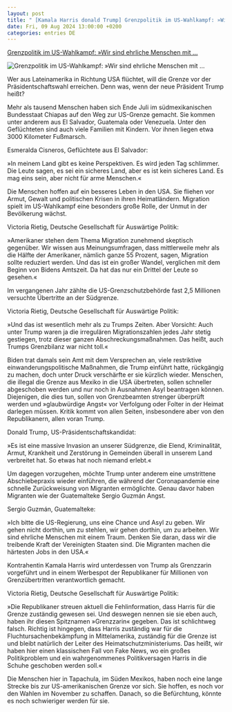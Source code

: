 ```yaml
---
layout: post
title: " [Kamala Harris donald Trump] Grenzpolitik im US-Wahlkampf: »Wir sind ehrliche Menschen mit ..."
date: Fri, 09 Aug 2024 13:00:00 +0200
categories: entries DE
---
```

[Grenzpolitik im US-Wahlkampf: »Wir sind ehrliche Menschen mit ...](https://www.spiegel.de/ausland/kamala-harris-vs-donald-trump-wie-migranten-aus-lateinamerika-auf-den-wahlkampf-blicken-video-a-d5217695-949b-4ec5-95bf-fcd45d80ac4b)

![Grenzpolitik im US-Wahlkampf: »Wir sind ehrliche Menschen mit ...](https://cdn.prod.www.spiegel.de/images/19e9a115-ebf4-4988-a892-38821d80c856_w1200_r1.778_fpx61_fpy48.png)

Wer aus Lateinamerika in Richtung USA flüchtet, will die Grenze vor der Präsidentschaftswahl erreichen. Denn was, wenn der neue Präsident Trump heißt?

Mehr als tausend Menschen haben sich Ende Juli im südmexikanischen Bundesstaat Chiapas auf den Weg zur US-Grenze gemacht. Sie kommen unter anderem aus El Salvador, Guatemala oder Venezuela. Unter den Geflüchteten sind auch viele Familien mit Kindern. Vor ihnen liegen etwa 3000 Kilometer Fußmarsch.

Esmeralda Cisneros, Geflüchtete aus El Salvador:

»In meinem Land gibt es keine Perspektiven. Es wird jeden Tag schlimmer. Die Leute sagen, es sei ein sicheres Land, aber es ist kein sicheres Land. Es mag eins sein, aber nicht für arme Menschen.«

Die Menschen hoffen auf ein besseres Leben in den USA. Sie fliehen vor Armut, Gewalt und politischen Krisen in ihren Heimatländern. Migration spielt im US-Wahlkampf eine besonders große Rolle, der Unmut in der Bevölkerung wächst.

Victoria Rietig, Deutsche Gesellschaft für Auswärtige Politik:

»Amerikaner stehen dem Thema Migration zunehmend skeptisch gegenüber. Wir wissen aus Meinungsumfragen, dass mittlerweile mehr als die Hälfte der Amerikaner, nämlich ganze 55 Prozent, sagen, Migration sollte reduziert werden. Und das ist ein großer Wandel, verglichen mit dem Beginn von Bidens Amtszeit. Da hat das nur ein Drittel der Leute so gesehen.«

Im vergangenen Jahr zählte die US-Grenzschutzbehörde fast 2,5 Millionen versuchte Übertritte an der Südgrenze.

Victoria Rietig, Deutsche Gesellschaft für Auswärtige Politik:

»Und das ist wesentlich mehr als zu Trumps Zeiten. Aber Vorsicht: Auch unter Trump waren ja die irregulären Migrationszahlen jedes Jahr stetig gestiegen, trotz dieser ganzen Abschreckungsmaßnahmen. Das heißt, auch Trumps Grenzbilanz war nicht toll.«

Biden trat damals sein Amt mit dem Versprechen an, viele restriktive einwanderungspolitische Maßnahmen, die Trump einführt hatte, rückgängig zu machen, doch unter Druck verschärfte er sie kürzlich wieder. Menschen, die illegal die Grenze aus Mexiko in die USA übertreten, sollen schneller abgeschoben werden und nur noch in Ausnahmen Asyl beantragen können. Diejenigen, die dies tun, sollen von Grenzbeamten strenger überprüft werden und »glaubwürdige Angst« vor Verfolgung oder Folter in der Heimat darlegen müssen. Kritik kommt von allen Seiten, insbesondere aber von den Republikanern, allen voran Trump.

Donald Trump, US-Präsidentschaftskandidat:

»Es ist eine massive Invasion an unserer Südgrenze, die Elend, Kriminalität, Armut, Krankheit und Zerstörung in Gemeinden überall in unserem Land verbreitet hat. So etwas hat noch niemand erlebt.«

Um dagegen vorzugehen, möchte Trump unter anderem eine umstrittene Abschiebepraxis wieder einführen, die während der Coronapandemie eine schnelle Zurückweisung von Migranten ermöglichte. Genau davor haben Migranten wie der Guatemalteke Sergio Guzmán Angst.

Sergio Guzmán, Guatemalteke:

»Ich bitte die US-Regierung, uns eine Chance und Asyl zu geben. Wir gehen nicht dorthin, um zu stehlen, wir gehen dorthin, um zu arbeiten. Wir sind ehrliche Menschen mit einem Traum. Denken Sie daran, dass wir die treibende Kraft der Vereinigten Staaten sind. Die Migranten machen die härtesten Jobs in den USA.«

Kontrahentin Kamala Harris wird unterdessen von Trump als Grenzzarin vorgeführt und in einem Werbespot der Republikaner für Millionen von Grenzübertritten verantwortlich gemacht.

Victoria Rietig, Deutsche Gesellschaft für Auswärtige Politik:

»Die Republikaner streuen aktuell die Fehlinformation, dass Harris für die Grenze zuständig gewesen sei. Und deswegen nennen sie sie eben auch, haben ihr diesen Spitznamen »Grenzzarin« gegeben. Das ist schlichtweg falsch. Richtig ist hingegen, dass Harris zuständig war für die Fluchtursachenbekämpfung in Mittelamerika, zuständig für die Grenze ist und bleibt natürlich der Leiter des Heimatschutzministeriums. Das heißt, wir haben hier einen klassischen Fall von Fake News, wo ein großes Politikproblem und ein wahrgenommenes Politikversagen Harris in die Schuhe geschoben werden soll.«

Die Menschen hier in Tapachula, im Süden Mexikos, haben noch eine lange Strecke bis zur US-amerikanischen Grenze vor sich. Sie hoffen, es noch vor den Wahlen im November zu schaffen. Danach, so die Befürchtung, könnte es noch schwieriger werden für sie.

